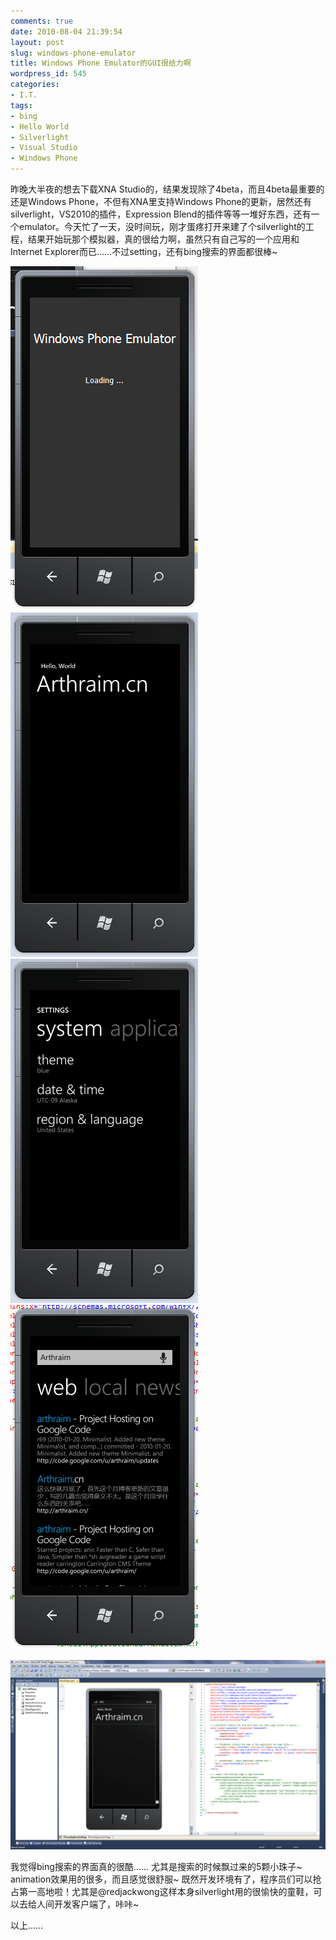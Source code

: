 ```yaml
---
comments: true
date: 2010-08-04 21:39:54
layout: post
slug: windows-phone-emulator
title: Windows Phone Emulator的GUI很给力啊
wordpress_id: 545
categories:
- I.T.
tags:
- bing
- Hello World
- Silverlight
- Visual Studio
- Windows Phone
---
```


昨晚大半夜的想去下载XNA Studio的，结果发现除了4beta，而且4beta最重要的还是Windows Phone，不但有XNA里支持Windows Phone的更新，居然还有silverlight，VS2010的插件，Expression Blend的插件等等一堆好东西，还有一个emulator。今天忙了一天，没时间玩，刚才蛋疼打开来建了个silverlight的工程，结果开始玩那个模拟器，真的很给力啊，虽然只有自己写的一个应用和Internet Explorer而已……不过setting，还有bing搜索的界面都很棒~




[![](/images/uploads/wp/2010-08-04_Windows_Phone_Emulator.png)](/images/uploads/wp/2010-08-04_Windows_Phone_Emulator.png)[![](/images/uploads/wp/2010-08-04_Silverlight_Phone_hello_world.png)](/images/uploads/wp/2010-08-04_Silverlight_Phone_hello_world.png)[![](/images/uploads/wp/2010-08-04_Windows_Phone_Settings.png)](/images/uploads/wp/2010-08-04_Windows_Phone_Settings.png)[![](/images/uploads/wp/2010-08-04_Windows_Phone_Bing_Search.png)](/images/uploads/wp/2010-08-04_Windows_Phone_Bing_Search.png)




[![](/images/uploads/wp/2010-08-04_Windows_Phone_Silverlight_IDE.png)](/images/uploads/wp/2010-08-04_Windows_Phone_Silverlight_IDE.png)




我觉得bing搜索的界面真的很酷…… 尤其是搜索的时候飘过来的5颗小珠子~ animation效果用的很多，而且感觉很舒服~ 既然开发环境有了，程序员们可以抢占第一高地啦！尤其是@redjackwong这样本身silverlight用的很愉快的童鞋，可以去给人间开发客户端了，咔咔~




以上……

